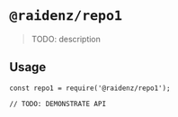 # `@raidenz/repo1`

> TODO: description

## Usage

```
const repo1 = require('@raidenz/repo1');

// TODO: DEMONSTRATE API
```
